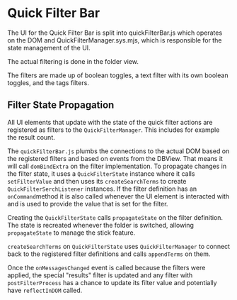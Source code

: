 # Quick Filter Bar

The UI for the Quick Filter Bar is split into quickFilterBar.js which operates
on the DOM and QuickFilterManager.sys.mjs, which is responsible for the state
management of the UI.

The actual filtering is done in the folder view.

The filters are made up of boolean toggles, a text filter with its own boolean
toggles, and the tags filters.

## Filter State Propagation

All UI elements that update with the state of the quick filter actions are
registered as filters to the `QuickFilterManager`. This includes for example the
result count.

The `quickFilterBar.js` plumbs the connections to the actual DOM based on the
registered filters and based on events from the DBView. That means it will call
`domBindExtra` on the filter implementation. To propagate changes in the filter
state, it uses a `QuickFilterState` instance where it calls `setFilterValue` and
then uses its `createSearchTerms` to create `QuickFilterSerchListener` instances.
If the filter definition has an `onCommand`method it is also called whenever the
UI element is interacted with and is used to provide the value that is set for
the filter.

Creating the `QuickFilterState` calls `propagateState` on the filter definition.
The state is recreated whenever the folder is switched, allowing `propagateState`
to manage the stick feature.

`createSearchTerms` on `QuickFilterState` uses `QuickFilterManager` to connect
back to the registered filter definitions and calls `appendTerms` on them.

Once the `onMessagesChanged` event is called because the filters were applied,
the special "results" filter is updated and any filter with `postFilterProcess`
has a chance to update its filter value and potentially have `reflectInDOM`
called.
